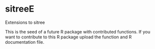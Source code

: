 # sitreeE
Extensions to sitree

This is the seed of a future R package with contributed functions. 
If you want to contribute to this R package upload the function and R documentation file. 
